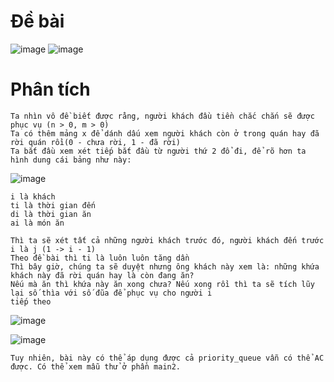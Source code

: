 # Đề bài
![image](https://github.com/VanHoang110802/Competitive_Programming/assets/108053955/4d9ed2b2-8e50-4ed1-8b45-d72a4b128951)
![image](https://github.com/VanHoang110802/Competitive_Programming/assets/108053955/d8db2969-1e5a-480f-874f-0d5a5dfc4ce5)


# Phân tích
```
Ta nhìn vô đề biết được rằng, người khách đầu tiền chắc chắn sẽ được phục vụ (n > 0, m > 0)
Ta có thêm mảng x để dánh dấu xem người khách còn ở trong quán hay đã rời quán rồi(0 - chưa rời, 1 - đã rời)
Ta bắt đầu xem xét tiếp bắt đầu từ người thứ 2 đổ đi, để rõ hơn ta hình dung cái bảng như này:
```
![image](https://github.com/VanHoang110802/Competitive_Programming/assets/108053955/f697b9a4-eb63-45e9-814d-722f52b4b5c7)

```
i là khách
ti là thời gian đến
di là thời gian ăn
ai là món ăn

Thì ta sẽ xét tất cả những người khách trước đó, người khách đến trước i là j (1 -> i - 1)
Theo đề bài thì ti là luôn luôn tăng dần
Thì bây giờ, chúng ta sẽ duyệt nhưng ông khách này xem là: những khứa khách này đã rời quán hay là còn đang ăn?
Nếu mà ăn thì khứa này ăn xong chưa? Nếu xong rồi thì ta sẽ tích lũy lại số thìa với số đũa để phục vụ cho người i
tiếp theo
```
![image](https://github.com/VanHoang110802/Competitive_Programming/assets/108053955/cf845a6c-4871-48f2-b26f-90f7f89cc151)

![image](https://github.com/VanHoang110802/Competitive_Programming/assets/108053955/150bbe33-bb21-4743-b89e-abef4c721edb)

```
Tuy nhiên, bài này có thể áp dụng được cả priority_queue vẫn có thể AC được. Có thể xem mẫu thử ở phần main2.
```

